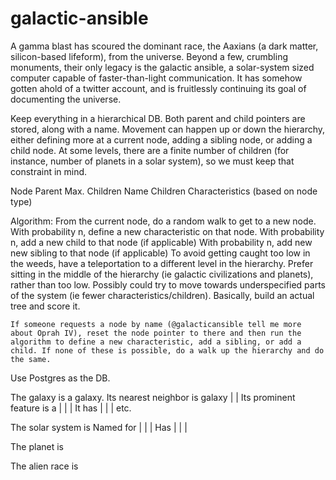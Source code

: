 # galactic-ansible

A gamma blast has scoured the dominant race, the Aaxians (a dark matter, silicon-based lifeform), from the universe. Beyond a few, crumbling monuments, their only legacy is the galactic ansible, a solar-system sized computer capable of faster-than-light communication. It has somehow gotten ahold of a twitter account, and is fruitlessly continuing its goal of documenting the universe.

Keep everything in a hierarchical DB. Both parent and child pointers are stored, along with a name. Movement can happen up or down the hierarchy, either defining more at a current node, adding a sibling node, or adding a child node. At some levels, there are a finite number of children (for instance, number of planets in a solar system), so we must keep that constraint in mind.

Node
	Parent
	Max. Children
	Name
	Children
	Characteristics (based on node type)

Algorithm:
	From the current node, do a random walk to get to a new node.
	With probability n, define a new characteristic on that node.
	With probability n, add a new child to that node (if applicable)
	With probability n, add new new sibling to that node (if applicable)
	To avoid getting caught too low in the weeds, have a teleportation to a different level in the hierarchy. Prefer sitting in the middle of the hierarchy (ie galactic civilizations and planets), rather than too low. Possibly could try to move towards underspecified parts of the system (ie fewer characteristics/children). Basically, build an actual tree and score it.

	If someone requests a node by name (@galacticansible tell me more about Oprah IV), reset the node pointer to there and then run the algorithm to define a new characteristic, add a sibling, or add a child. If none of these is possible, do a walk up the hierarchy and do the same.

Use Postgres as the DB.

The <name> galaxy is a <type> galaxy.
	Its nearest neighbor is <name> galaxy | <black-hole> | <dark-matter-reactor>
	Its prominent feature is a <black-hole> | <dyson-sphere> | <intelligent-life-form> | <historic-event>
	It has <x stars> | <x planets> | <x fast-food-restaurants> | etc.

The <name> solar system is
	Named for <historical-event> | <alien-race> | <famous-alien> | <sector>
	Has <x planets> | <x planetoids> | <x asteroids> | <interesting-characteristic>

The <name> planet is

The <name> alien race is

<planet>
	<name>
	<atmosphere>
	<geography>
	<age>
	<life?>
	<monuments>
	<extinctions>

<atmosphere>
	<none>
	<ammonia>
	<oxygen>
	<mercury>
	<hydrogen>
	<dark-matter>

<geography>
	<ocean>
		<of some liquid (use atmosphere)>
	<desert>
	<volcanic>
	<rocky>
	<gaseous>
	<ice>
	<forest>
	<grasslands>
	<lush>
	<nuclear wasteland>
	<scoured-by-sun>

<monument>
	<description>
	<date>
	<who-or-what>

<historical-event>
	<war>
	<cataclysm>
	<raising>
	<spiriting-away>
	<funny-thing>
	<famous-invention>
	<birth of famous person>
	<birth of star>
	<death of star>
	<birth of planet>

<famous-invention>
	<name>
	<inventor>
	<first-use>
	<use>

<date>
	<number>
	<two-letter-abbreviation>
	<historic-event corresponding>

<spiriting-away>
	<name-of-universe>
	<date>

<alien-race>
	<length-of-existence>
	<extinct?>
	<lifespan>
	<composition>
	<intelligence>
	<spread>
	<type>
		<peaceful>
		<war-mongering>
		<asexual>
		<n-body-sexual>
		<n-morphic>
	<thought-patterns>
		<typical-thought>
	<sports/games>
		<name>
		<number of players>
		<number of roles>
		<length of game>
		<deadliness>
		<number-of-players>
		<required-attributes>
			<chance>
			<skill>
			<strength>
			<intelligence>
		<number-per-season>
		<length-of-season>
		<finals>
		<best-player>
	<characteristics>
		<ways-of-sensing>
		<ways-of-communication>
		<ways-of-moving>
		<ways-of-gathering-energy>
			<directly-from-sun>
			<via-nuclear-energy>
			<collected-from-stars-or-planets>
	<famous-people>
	<historical-events>